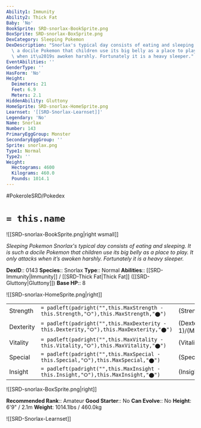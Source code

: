 ```yaml
---
Ability1: Immunity
Ability2: Thick Fat
Baby: 'No'
BookSprite: SRD-snorlax-BookSprite.png
BoxSprite: SRD-snorlax-BoxSprite.png
DexCategory: Sleeping Pokemon
DexDescription: "Snorlax's typical day consists of eating and sleeping. It is such\
  \ a docile Pokemon that children use its big belly as a place to play. It only attacks\
  \ when it\u2019s awoken harshly. Fortunately it is a heavy sleeper."
EventAbilities: ''
GenderType: ''
HasForm: 'No'
Height:
  Deimeters: 21
  Feet: 6.9
  Meters: 2.1
HiddenAbility: Gluttony
HomeSprite: SRD-snorlax-HomeSprite.png
Learnset: '[[SRD-Snorlax-Learnset]]'
Legendary: 'No'
Name: Snorlax
Number: 143
PrimaryEggGroup: Monster
SecondaryEggGroup: ''
Sprite: snorlax.png
Type1: Normal
Type2: ''
Weight:
  Hectograms: 4600
  Kilograms: 460.0
  Pounds: 1014.1
---
```


#PokeroleSRD/Pokedex

# `= this.name`

![[SRD-snorlax-BookSprite.png|right wsmall]]

*Sleeping Pokemon*
*Snorlax's typical day consists of eating and sleeping. It is such a docile Pokemon that children use its big belly as a place to play. It only attacks when it’s awoken harshly. Fortunately it is a heavy sleeper.*

**DexID**:: 0143
**Species**:: Snorlax
**Type**:: Normal
**Abilities**:: [[SRD-Immunity|Immunity]] / [[SRD-Thick Fat|Thick Fat]] ([[SRD-Gluttony|Gluttony]])
**Base HP**:: 8

![[SRD-snorlax-HomeSprite.png|right]]

|           |                                                                                        |                                          |
| --------- | -------------------------------------------------------------------------------------- | ---------------------------------------- |
| Strength  | `= padleft(padright("",this.MaxStrength - this.Strength,"⭘"),this.MaxStrength,"⬤")`    | (Strength::3)/(MaxStrength::6)   |
| Dexterity | `= padleft(padright("",this.MaxDexterity - this.Dexterity,"⭘"),this.MaxDexterity,"⬤")` | (Dexterity:: 1)/(MaxDexterity::3) |
| Vitality  | `= padleft(padright("",this.MaxVitality - this.Vitality,"⭘"),this.MaxVitality,"⬤")`    | (Vitality::2)/(MaxVitality::4)   |
| Special   | `= padleft(padright("",this.MaxSpecial - this.Special,"⭘"),this.MaxSpecial,"⬤")`       | (Special::2)/(MaxSpecial::4)     |
| Insight   | `= padleft(padright("",this.MaxInsight - this.Insight,"⭘"),this.MaxInsight,"⬤")`       | (Insight::3)/(MaxInsight::6)     |

![[SRD-snorlax-BoxSprite.png|right]]

**Recommended Rank**:: Amateur
**Good Starter**:: No
**Can Evolve**:: No
**Height**: 6'9" / 2.1m
**Weight**: 1014.1lbs / 460.0kg

![[SRD-Snorlax-Learnset]]